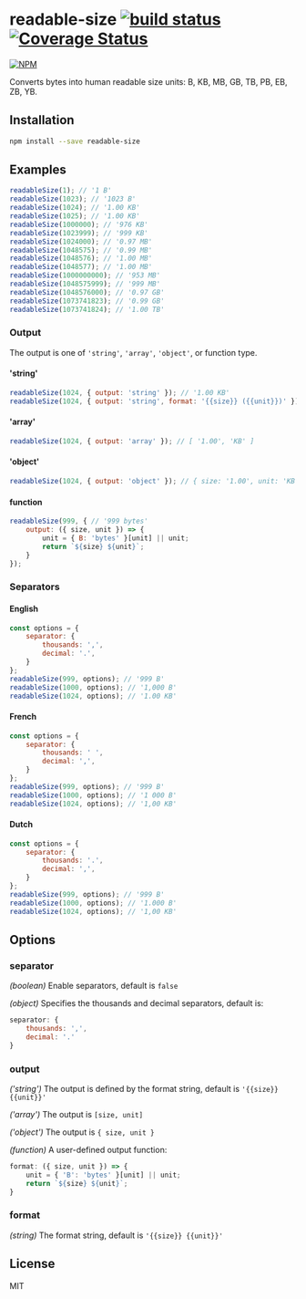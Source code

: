 # readable-size [![build status](https://travis-ci.org/cheton/readable-size.svg?branch=master)](https://travis-ci.org/cheton/readable-size) [![Coverage Status](https://coveralls.io/repos/github/cheton/readable-size/badge.svg?branch=master)](https://coveralls.io/github/cheton/readable-size?branch=master)
[![NPM](https://nodei.co/npm/readable-size.png?downloads=true&stars=true)](https://www.npmjs.com/package/readable-size)

Converts bytes into human readable size units: B, KB, MB, GB, TB, PB, EB, ZB, YB.

## Installation

```bash
npm install --save readable-size
```

## Examples

```js
readableSize(1); // '1 B'
readableSize(1023); // '1023 B'
readableSize(1024); // '1.00 KB'
readableSize(1025); // '1.00 KB'
readableSize(1000000); // '976 KB'
readableSize(1023999); // '999 KB'
readableSize(1024000); // '0.97 MB'
readableSize(1048575); // '0.99 MB'
readableSize(1048576); // '1.00 MB'
readableSize(1048577); // '1.00 MB'
readableSize(1000000000); // '953 MB'
readableSize(1048575999); // '999 MB'
readableSize(1048576000); // '0.97 GB'
readableSize(1073741823); // '0.99 GB'
readableSize(1073741824); // '1.00 TB'
```

### Output

The output is one of `'string'`, `'array'`, `'object'`, or function type.

#### 'string'

```js
readableSize(1024, { output: 'string' }); // '1.00 KB'
readableSize(1024, { output: 'string', format: '{{size}} ({{unit}})' }); // '1.00 (KB)'
```

#### 'array'

```js
readableSize(1024, { output: 'array' }); // [ '1.00', 'KB' ]
```

#### 'object'

```js
readableSize(1024, { output: 'object' }); // { size: '1.00', unit: 'KB' }
```

#### function

```js
readableSize(999, { // '999 bytes'
    output: ({ size, unit }) => {
        unit = { B: 'bytes' }[unit] || unit;
        return `${size} ${unit}`;
    }
});
```

### Separators

#### English

```js
const options = {
    separator: {
        thousands: ',',
        decimal: '.',
    }
};
readableSize(999, options); // '999 B'
readableSize(1000, options); // '1,000 B'
readableSize(1024, options); // '1.00 KB'
```

#### French

```js
const options = {
    separator: {
        thousands: ' ',
        decimal: ',',
    }
};
readableSize(999, options); // '999 B'
readableSize(1000, options); // '1 000 B'
readableSize(1024, options); // '1,00 KB'
```

#### Dutch

```js
const options = {
    separator: {
        thousands: '.',
        decimal: ',',
    }
};
readableSize(999, options); // '999 B'
readableSize(1000, options); // '1.000 B'
readableSize(1024, options); // '1,00 KB'
```

## Options

### separator

_*(boolean)*_ Enable separators, default is `false`

_*(object)*_ Specifies the thousands and decimal separators, default is:

```js
separator: {
    thousands: ',',
    decimal: '.'
}
```

### output

_*('string')*_ The output is defined by the format string, default is `'{{size}} {{unit}}'`

_*('array')*_ The output is `[size, unit]`

_*('object')*_ The output is `{ size, unit }`

_*(function)*_ A user-defined output function:

```js
format: ({ size, unit }) => {
    unit = { 'B': 'bytes' }[unit] || unit;
    return `${size} ${unit}`;
}
```

### format

_*(string)*_ The format string, default is `'{{size}} {{unit}}'`

## License

MIT

